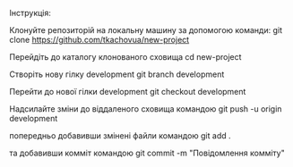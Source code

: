Інструкція:

Клонуйте репозиторій на локальну машину за допомогою команди:
git clone https://github.com/tkachovua/new-project

Перейдіть до каталогу клонованого сховища
cd new-project

Створіть нову гілку development
git branch development

Перейти до нової гілки development
git checkout development

Надсилайте зміни до віддаленого сховища командою
git push -u origin development

попередньо добавивши змінені файли командою
git add .

та добавивши комміт командою
git commit -m "Повідомлення комміту"
